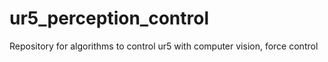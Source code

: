 # ur5_perception_control
Repository for algorithms to control ur5 with computer vision, force control
